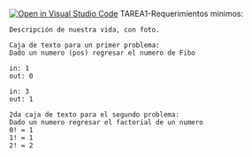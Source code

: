 [![Open in Visual Studio Code](https://classroom.github.com/assets/open-in-vscode-f059dc9a6f8d3a56e377f745f24479a46679e63a5d9fe6f495e02850cd0d8118.svg)](https://classroom.github.com/online_ide?assignment_repo_id=7541291&assignment_repo_type=AssignmentRepo)
TAREA1-Requerimientos minimos:

    Descripción de nuestra vida, con foto.

    Caja de texto para un primer problema:
    Dado un numero (pos) regresar el numero de Fibo 

    in: 1 
    out: 0 

    in: 3
    out: 1

    2da caja de texto para el segundo problema:
    Dado un numero regresar el factorial de un numero
    0! = 1
    1! = 1
    2! = 2